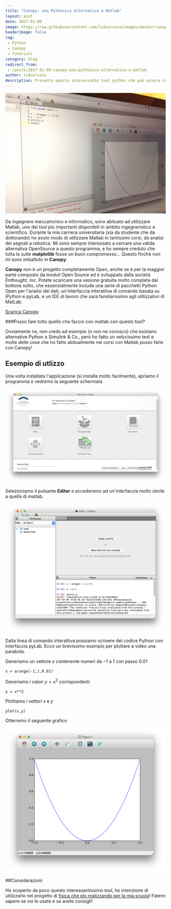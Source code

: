 ```yaml
---
title: "Canopy: una Pythonica alternativa a Matlab"
layout: post
date: 2017-01-09
image: https://raw.githubusercontent.com/ludusrusso/images/master/canopy/main.png
headerImage: false
tag:
 - Python
 - Canopy
 - Tutorials
category: blog
redirect_from:
 - /posts/2017-01-09-canopy-una-pythonica-alternativa-a-matlab
author: ludusrusso
description: Presento questo interessante tool python che può essere considerato una buona alternativa a Matlab per l'analisi dei dati!
---
```


![Canopy Main](/assets/imgs/2017-01-09-canopy-una-pythonica-alternativa-a-matlab.markdown/main.png)

Da ingegnere meccatronico e informatico, sono abituato ad utilizzare Matlab, uno dei tool più importanti disponibili in ambito ingegneristico e scientifico. Durante la mia carriera universitaria (sia da studente che da dottorando) ho avuto modo di utilizzare Matlab in tantissimi corsi, da analisi dei segnali a robotica. Mi sono sempre interessato a cercare una valida alternativa OpenSource a questo programma, e ho sempre creduto che tutta la suite **matplotlib** fosse un buon compromesso... Questo finchè non mi sono imbattuto in **Canopy**.

**Canopy** non è un progetto completamente Open, anche se è per la maggior parte composto da moduli Open Source ed è sviluppato dalla società *Enthought, Inc*. Potete scaricare una vesione gratuita molto completa dal bottone sotto, che essenzialmente include una serie di pacchetti Python Open per l'analisi dei dati, un'interfaccia interattiva di comando basata su iPython e pyLab, e un IDE di lavoro che sarà familiarissimo agli utilizzatori di MatLab.

<a type="button" class="btn btn-info bnt-lg" href="https://store.enthought.com/downloads/#default"> Scarica Canopy</a>

###Posso fare tutto quello che faccio con matlab con questo tool?

Ovviamente no, non credo ad esempio (o non ne conosco) che esistano alternative Python a Simulink & Co., però ho fatto un velocissimo test e molte delle cose che ho fatto abitualmente nei corsi con Matlab posso farle con Canopy!

## Esempio di utlizzo

Una volta installata l'applicazione (si installa molto facilmente), apriamo il programma e vedremo la seguente schermata

![Canopy Schermata Home](/assets/imgs/2017-01-09-canopy-una-pythonica-alternativa-a-matlab.markdown/home.png)

Selezioniamo il pulsante **Editor** e accederemo ad un'interfaccia molto simile a quella di matlab.

![Canopy Editor](/assets/imgs/2017-01-09-canopy-una-pythonica-alternativa-a-matlab.markdown/editor.png)

Dalla linea di comando interattiva possiamo scrivere del codice Python con interfaccia pyLab. Ecco un brevissimo esempio per plottare a video una parabola.

Generiamo un vettore $x$ contenente numeri da $-1$ a $1$ con passo $0.01$

```
x = arange(-1,1,0.01)
```

Generiamo i valori $y = x^2$ corrispondenti

```
y = x**2
```

Plottiamo i vettori $x$ e $y$

```
plot(x,y)
```

Otterremo il seguente grafico

![Canopy Editor](/assets/imgs/2017-01-09-canopy-una-pythonica-alternativa-a-matlab.markdown/parabolaplot.png)

##Considerazioni

Ho scoperto da poco questo interessantissimo tool, ho intenzione di utilizzarlo nel progetto di [fisica che sto realizzando per la mia scuola](http://www.ludusrusso.cc/posts/2017-01-04-arduino-python-lab-fisica-1)! Fatemi sapere se voi lo usate e se avete consigli!